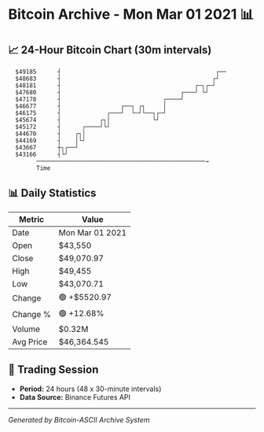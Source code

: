 # Bitcoin Archive - Mon Mar 01 2021 📊

## 📈 24-Hour Bitcoin Chart (30m intervals)

```
  $49185      ┤                                            ┌── 
  $48683      ┤                                           ┌┘   
  $48181      ┤                                      ┌─┐┌─┘    
  $47680      ┤                                  ┌───┘ └┘      
  $47178      ┤                             ┌────┘             
  $46677      ┤                 ┌──┐ ┌┐     │                  
  $46175      ┤             ┌───┘  └─┘└──┐┌─┘                  
  $45674      ┤           ┌┐│            └┘                    
  $45172      ┤      ┌────┘└┘                                  
  $44670      ┤    ┌┐│                                         
  $44169      ┤    │└┘                                         
  $43667      ┼┐┌──┘                                           
  $43166      ┤└┘                                              
        ────────────────────────────────────────────────→
        Time
```

## 📊 Daily Statistics

| Metric | Value |
|--------|-------|
| Date | Mon Mar 01 2021 |
| Open | $43,550 |
| Close | $49,070.97 |
| High | $49,455 |
| Low | $43,070.71 |
| Change | 🟢 +$5520.97 |
| Change % | 🟢 +12.68% |
| Volume | $0.32M |
| Avg Price | $46,364.545 |

## 📅 Trading Session

- **Period:** 24 hours (48 x 30-minute intervals)
- **Data Source:** Binance Futures API

---
*Generated by Bitcoin-ASCII Archive System*
